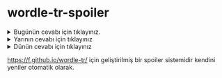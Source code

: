 # wordle-tr-spoiler

<details>
  <summary>Bugünün cevabı için tıklayınız.</summary>
  <br>
    <b> çince </b>
</details>

<details>
  <summary>Yarının cevabı için tıklayınız</summary>
  <br>
   <b> imroz </b>
</details>

<details>
  <summary>Dünün cevabı için tıklayınız </summary>
  <br>
  <b> henüz </b>
</details>

https://f.github.io/wordle-tr/ için geliştirilmiş bir spoiler sistemidir kendini yeniler otomatik olarak.

